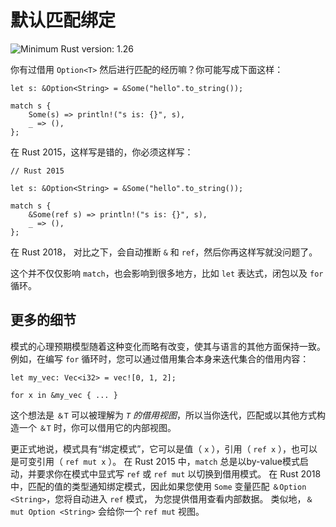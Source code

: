 # 默认匹配绑定

![Minimum Rust version: 1.26](https://img.shields.io/badge/Minimum%20Rust%20Version-1.26-brightgreen.svg)

你有过借用 `Option<T>` 然后进行匹配的经历嘛？你可能写成下面这样：

```rust,ignore
let s: &Option<String> = &Some("hello".to_string());

match s {
    Some(s) => println!("s is: {}", s),
    _ => (),
};
```

在 Rust 2015，这样写是错的，你必须这样写：

```rust,ignore
// Rust 2015

let s: &Option<String> = &Some("hello".to_string());

match s {
    &Some(ref s) => println!("s is: {}", s),
    _ => (),
};
```

在 Rust 2018， 对比之下，会自动推断 `&` 和 `ref`，然后你再这样写就没问题了。

这个并不仅仅影响 `match`，也会影响到很多地方，比如 `let` 表达式，闭包以及 `for` 循环。

## 更多的细节
模式的心理预期模型随着这种变化而略有改变，使其与语言的其他方面保持一致。
例如，在编写 `for` 循环时，您可以通过借用集合本身来迭代集合的借用内容：

```rust,ignore
let my_vec: Vec<i32> = vec![0, 1, 2];

for x in &my_vec { ... }
```

这个想法是 `＆T` 可以被理解为 *`T` 的借用视图*，所以当你迭代，匹配或以其他方式构造一个 `＆T` 时，你可以借用它的内部视图。

更正式地说，模式具有“绑定模式”，它可以是值（ `x` ），引用（ `ref x` ），也可以是可变引用（ `ref mut x` ）。 
在 Rust 2015 中，`match` 总是以by-value模式启动，并要求你在模式中显式写 `ref` 或 `ref mut` 以切换到借用模式。
在 Rust 2018 中，匹配的值的类型通知绑定模式，因此如果您使用 `Some` 变量匹配 `＆Option <String>`，您将自动进入 `ref` 模式，
为您提供借用查看内部数据。 类似地，`＆mut Option <String>` 会给你一个 `ref mut` 视图。
